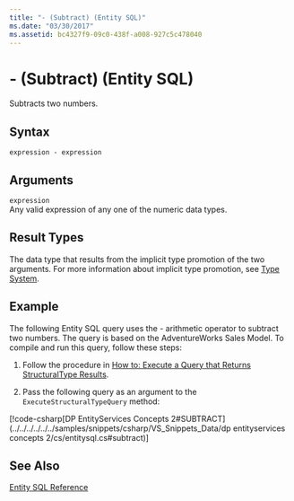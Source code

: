 ```yaml
---
title: "- (Subtract) (Entity SQL)"
ms.date: "03/30/2017"
ms.assetid: bc4327f9-09c0-438f-a008-927c5c478040
---
```

# - (Subtract) (Entity SQL)
Subtracts two numbers.  
  
## Syntax  
  
```  
expression - expression  
```  
  
## Arguments  
 `expression`  
 Any valid expression of any one of the numeric data types.  
  
## Result Types  
 The data type that results from the implicit type promotion of the two arguments. For more information about implicit type promotion, see [Type System](../../../../../../docs/framework/data/adonet/ef/language-reference/type-system-entity-sql.md).  
  
## Example  
 The following Entity SQL query uses the - arithmetic operator to subtract two numbers. The query is based on the AdventureWorks Sales Model. To compile and run this query, follow these steps:  
  
1. Follow the procedure in [How to: Execute a Query that Returns StructuralType Results](../../../../../../docs/framework/data/adonet/ef/how-to-execute-a-query-that-returns-structuraltype-results.md).  
  
2. Pass the following query as an argument to the `ExecuteStructuralTypeQuery` method:  
  
 [!code-csharp[DP EntityServices Concepts 2#SUBTRACT](../../../../../../samples/snippets/csharp/VS_Snippets_Data/dp entityservices concepts 2/cs/entitysql.cs#subtract)]  
  
## See Also  
 [Entity SQL Reference](../../../../../../docs/framework/data/adonet/ef/language-reference/entity-sql-reference.md)
